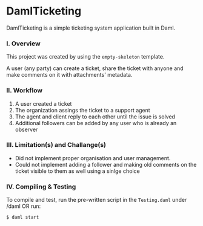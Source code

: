 # DamlTicketing 
DamlTicketing is a simple ticketing system application built in Daml.

### I. Overview 
This project was created by using the `empty-skeleton` template.

A user (any party) can create a ticket, share the ticket with anyone and make comments on it with attachments' metadata. 

### II. Workflow
  1. A user created a ticket
  2. The organization assings the ticket to a support agent
  3. The agent and client reply to each other until the issue is solved
  4. Additional followers can be added by any user who is already an observer

### III. Limitation(s) and Challange(s)
* Did not implement proper organisation and user management.
* Could not implement adding a follower and making old comments on the ticket visible to them as well using a sinlge choice

### IV. Compiling & Testing
To compile and test, run the pre-written script in the `Testing.daml` under /daml OR run:
```
$ daml start
```